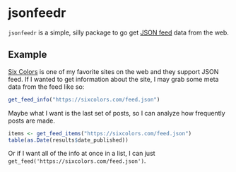 # jsonfeedr

`jsonfeedr` is a simple, silly package to go get [JSON feed](https://jsonfeed.org) data from the web.

## Example

[Six Colors](https://sixcolors.com) is one of my favorite sites on the web and they support JSON feed. If I wanted to get information about the site, I may grab some meta data from the feed like so:

```r
get_feed_info("https://sixcolors.com/feed.json")
```
Maybe what I want is the last set of posts, so I can analyze how frequently posts are made.

```r
items <- get_feed_items("https://sixcolors.com/feed.json")
table(as.Date(results$date_published))
```

Or if I want all of the info at once in a list, I can just `get_feed('https://sixcolors.com/feed.json')`.